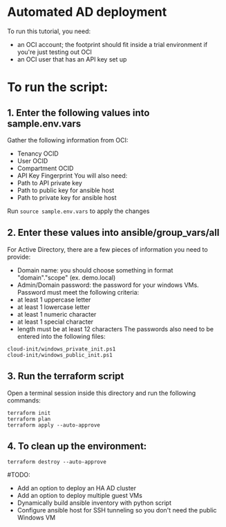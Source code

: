# Automated AD deployment

To run this tutorial, you need:
- an OCI account; the footprint should fit inside a trial environment if you're just testing out OCI
- an OCI user that has an API key set up

# To run the script:

## 1. Enter the following values into sample.env.vars
Gather the following information from OCI:
- Tenancy OCID
- User OCID
- Compartment OCID
- API Key Fingerprint
You will also need:
- Path to API private key
- Path to public key for ansible host
- Path to private key for ansible host

Run `source sample.env.vars` to apply the changes

## 2. Enter these values into ansible/group_vars/all
For Active Directory, there are a few pieces of information you need to provide:
 - Domain name: you should choose something in format "domain"."scope" (ex. demo.local)
 - Admin/Domain password: the password for your windows VMs.  Password must meet the following criteria:
  - at least 1 uppercase letter
  - at least 1 lowercase letter
  - at least 1 numeric character
  - at least 1 special character
  - length must be at least 12 characters
The passwords also need to be entered into the following files:
```
cloud-init/windows_private_init.ps1
cloud-init/windows_public_init.ps1
```

## 3. Run the terraform script
Open a terminal session inside this directory and run the following commands:
```
terraform init
terraform plan
terraform apply --auto-approve
```

## 4. To clean up the environment:
`terraform destroy --auto-approve`
  
#TODO:
- Add an option to deploy an HA AD cluster
- Add an option to deploy multiple guest VMs
- Dynamically build ansible inventory with python script
- Configure ansible host for SSH tunneling so you don't need the public Windows VM